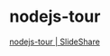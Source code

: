 # nodejs-tour
[nodejs-tour | SlideShare](http://www.slideshare.net/arpitgoyal9/introduction-to-nodejs-53518035)

